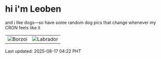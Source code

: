 # hi i'm Leoben

and i like dogs—so have some random dog pics that change whenever my CRON feels like it

|  |  |
|--------|----------|
| ![Borzoi](https://random-dog-vercel.vercel.app/api/random-borzoi?v=1755375722) | ![Labrador](https://random-dog-vercel.vercel.app/api/random-labrador?v=1755375722) |

Last updated: 2025-08-17 04:22 PHT
